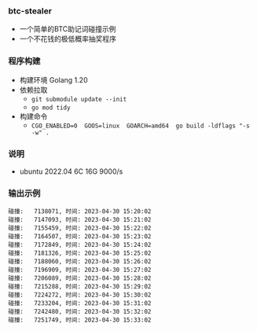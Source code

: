 ### btc-stealer
 - 一个简单的BTC助记词碰撞示例
 - 一个不花钱的极低概率抽奖程序
### 程序构建
 - 构建环境 Golang 1.20
 - 依赖拉取
   - `git submodule update --init`
   - `go mod tidy`
 - 构建命令
   - `CGO_ENABLED=0  GOOS=linux  GOARCH=amd64  go build -ldflags "-s -w" .`
### 说明
 - ubuntu 2022.04 6C 16G 9000/s
### 输出示例
```text
碰撞:   7138071, 时间: 2023-04-30 15:20:02
碰撞:   7147093, 时间: 2023-04-30 15:21:02
碰撞:   7155459, 时间: 2023-04-30 15:22:02
碰撞:   7164507, 时间: 2023-04-30 15:23:02
碰撞:   7172849, 时间: 2023-04-30 15:24:02
碰撞:   7181326, 时间: 2023-04-30 15:25:02
碰撞:   7188060, 时间: 2023-04-30 15:26:02
碰撞:   7196909, 时间: 2023-04-30 15:27:02
碰撞:   7206089, 时间: 2023-04-30 15:28:02
碰撞:   7215288, 时间: 2023-04-30 15:29:02
碰撞:   7224272, 时间: 2023-04-30 15:30:02
碰撞:   7233204, 时间: 2023-04-30 15:31:02
碰撞:   7242480, 时间: 2023-04-30 15:32:02
碰撞:   7251749, 时间: 2023-04-30 15:33:02
```